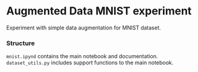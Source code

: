 # Augmented Data MNIST experiment

Experiment with simple data augmentation for MNIST dataset.


### Structure

`mnist.ipynd` contains the main notebook and documentation.  
`dataset_utils.py` includes support functions to the main notebook.
